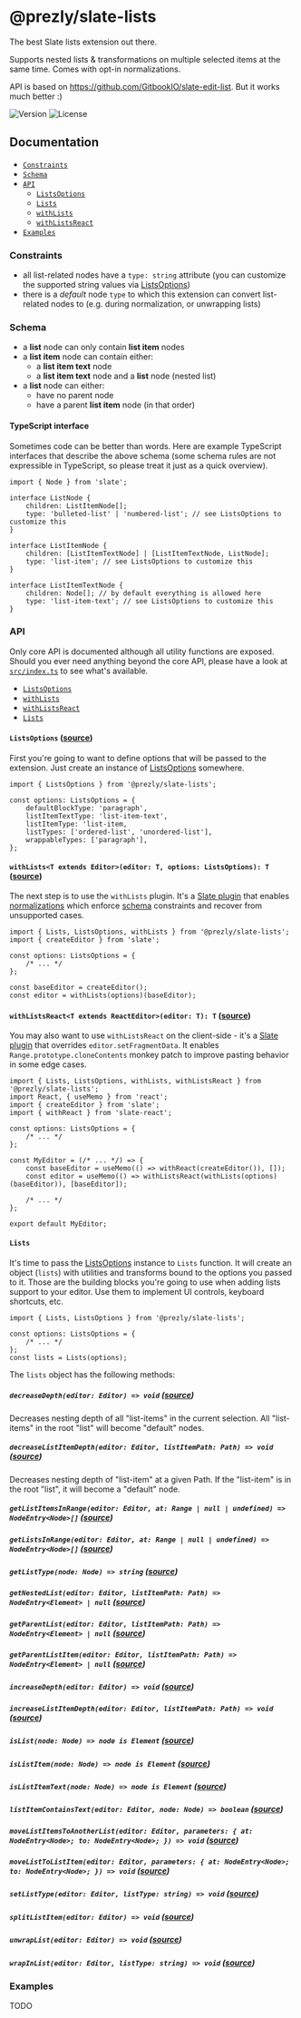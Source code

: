 # @prezly/slate-lists

The best Slate lists extension out there.

Supports nested lists & transformations on multiple selected items at the same time. Comes with opt-in normalizations.

API is based on https://github.com/GitbookIO/slate-edit-list. But it works much better :)

![Version](https://img.shields.io/npm/v/@prezly/slate-lists)
![License](https://img.shields.io/npm/l/@prezly/slate-lists)

## Documentation

-   [`Constraints`](#Constraints)
-   [`Schema`](#Schema)
-   [`API`](#API)
    -   [`ListsOptions`](#ListsOptions)
    -   [`Lists`](#Lists)
    -   [`withLists`](#withLists)
    -   [`withListsReact`](#withListsReact)
-   [`Examples`](#Examples)

### Constraints

-   all list-related nodes have a `type: string` attribute (you can customize the supported string values via [ListsOptions](src/types.ts))
-   there is a _default_ node `type` to which this extension can convert list-related nodes to (e.g. during normalization, or unwrapping lists)

### Schema

-   a **list** node can only contain **list item** nodes
-   a **list item** node can contain either:
    -   a **list item text** node
    -   a **list item text** node and a **list** node (nested list)
-   a **list** node can either:
    -   have no parent node
    -   have a parent **list item** node (in that order)

#### TypeScript interface

Sometimes code can be better than words. Here are example TypeScript interfaces that describe the above schema (some schema rules are not expressible in TypeScript, so please treat it just as a quick overview).

```tsx
import { Node } from 'slate';

interface ListNode {
    children: ListItemNode[];
    type: 'bulleted-list' | 'numbered-list'; // see ListsOptions to customize this
}

interface ListItemNode {
    children: [ListItemTextNode] | [ListItemTextNode, ListNode];
    type: 'list-item'; // see ListsOptions to customize this
}

interface ListItemTextNode {
    children: Node[]; // by default everything is allowed here
    type: 'list-item-text'; // see ListsOptions to customize this
}
```

### API

Only core API is documented although all utility functions are exposed. Should you ever need anything beyond the core API, please have a look at [`src/index.ts`](src/index.ts) to see what's available.

-   [`ListsOptions`](#ListsOptions)
-   [`withLists`](#withLists)
-   [`withListsReact`](#withListsReact)
-   [`Lists`](#Lists)

#### `ListsOptions` ([source](src/types.ts))

First you're going to want to define options that will be passed to the extension. Just create an instance of [ListsOptions](src/types.ts) somewhere.

```tsx
import { ListsOptions } from '@prezly/slate-lists';

const options: ListsOptions = {
    defaultBlockType: 'paragraph',
    listItemTextType: 'list-item-text',
    listItemType: 'list-item,
    listTypes: ['ordered-list', 'unordered-list'],
    wrappableTypes: ['paragraph'],
};
```

#### `withLists<T extends Editor>(editor: T, options: ListsOptions): T` ([source](src/lib/withLists.ts))

The next step is to use the `withLists` plugin. It's a [Slate plugin](https://docs.slatejs.org/concepts/07-plugins) that enables [normalizations](https://docs.slatejs.org/concepts/10-normalizing) which enforce [schema](#Schema) constraints and recover from unsupported cases.

```tsx
import { Lists, ListsOptions, withLists } from '@prezly/slate-lists';
import { createEditor } from 'slate';

const options: ListsOptions = {
    /* ... */
};

const baseEditor = createEditor();
const editor = withLists(options)(baseEditor);
```

#### `withListsReact<T extends ReactEditor>(editor: T): T` ([source](src/lib/withListsReact.ts))

You may also want to use `withListsReact` on the client-side - it's a [Slate plugin](https://docs.slatejs.org/concepts/07-plugins) that overrides `editor.setFragmentData`. It enables `Range.prototype.cloneContents` monkey patch to improve pasting behavior in some edge cases.

```tsx
import { Lists, ListsOptions, withLists, withListsReact } from '@prezly/slate-lists';
import React, { useMemo } from 'react';
import { createEditor } from 'slate';
import { withReact } from 'slate-react';

const options: ListsOptions = {
    /* ... */
};

const MyEditor = (/* ... */) => {
    const baseEditor = useMemo(() => withReact(createEditor()), []);
    const editor = useMemo(() => withListsReact(withLists(options)(baseEditor)), [baseEditor]);

    /* ... */
};

export default MyEditor;
```

#### `Lists`

It's time to pass the [ListsOptions](src/types.ts) instance to `Lists` function. It will create an object (`lists`) with utilities and transforms bound to the options you passed to it. Those are the building blocks you're going to use when adding lists support to your editor. Use them to implement UI controls, keyboard shortcuts, etc.

```tsx
import { Lists, ListsOptions } from '@prezly/slate-lists';

const options: ListsOptions = {
    /* ... */
};
const lists = Lists(options);
```

The `lists` object has the following methods:

##### `decreaseDepth(editor: Editor) => void` ([source](src/lib/decreaseDepth.ts))

Decreases nesting depth of all "list-items" in the current selection. All "list-items" in the root "list" will become "default" nodes.

##### `decreaseListItemDepth(editor: Editor, listItemPath: Path) => void` ([source](src/lib/decreaseListItemDepth.ts))

Decreases nesting depth of "list-item" at a given Path. If the "list-item" is in the root "list", it will become a "default" node.

##### `getListItemsInRange(editor: Editor, at: Range | null | undefined) => NodeEntry<Node>[]` ([source](src/lib/getListItemsInRange.ts))

##### `getListsInRange(editor: Editor, at: Range | null | undefined) => NodeEntry<Node>[]` ([source](src/lib/getListsInRange.ts))

##### `getListType(node: Node) => string` ([source](src/lib/getListType.ts))

##### `getNestedList(editor: Editor, listItemPath: Path) => NodeEntry<Element> | null` ([source](src/lib/getNestedList.ts))

##### `getParentList(editor: Editor, listItemPath: Path) => NodeEntry<Element> | null` ([source](src/lib/getParentList.ts))

##### `getParentListItem(editor: Editor, listItemPath: Path) => NodeEntry<Element> | null` ([source](src/lib/getParentListItem.ts))

##### `increaseDepth(editor: Editor) => void` ([source](src/lib/increaseDepth.ts))

##### `increaseListItemDepth(editor: Editor, listItemPath: Path) => void` ([source](src/lib/increaseListItemDepth.ts))

##### `isList(node: Node) => node is Element` ([source](src/lib/isList.ts))

##### `isListItem(node: Node) => node is Element` ([source](src/lib/isListItem.ts))

##### `isListItemText(node: Node) => node is Element` ([source](src/lib/isListItemText.ts))

##### `listItemContainsText(editor: Editor, node: Node) => boolean` ([source](src/lib/listItemContainsText.ts))

##### `moveListItemsToAnotherList(editor: Editor, parameters: { at: NodeEntry<Node>; to: NodeEntry<Node>; }) => void` ([source](src/lib/moveListItemsToAnotherList.ts))

##### `moveListToListItem(editor: Editor, parameters: { at: NodeEntry<Node>; to: NodeEntry<Node>; }) => void` ([source](src/lib/moveListToListItem.ts))

##### `setListType(editor: Editor, listType: string) => void` ([source](src/lib/setListType.ts))

##### `splitListItem(editor: Editor) => void` ([source](src/lib/splitListItem.ts))

##### `unwrapList(editor: Editor) => void` ([source](src/lib/unwrapList.ts))

##### `wrapInList(editor: Editor, listType: string) => void` ([source](src/lib/wrapInList.ts))

### Examples

TODO
